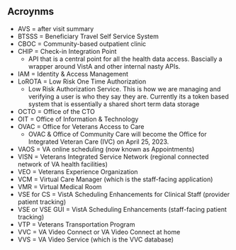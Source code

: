 ## Acroynms
  
- AVS = after visit summary 
- BTSSS = Beneficiary Travel Self Service System
- CBOC = Community-based outpatient clinic
- CHIP = Check-in Integration Point
     - API that is a central point for all the health data access. Bascially a wrapper around VistA and other internal nasty APIs.
- IAM = Identity & Access Management
- LoROTA = Low Risk One Time Authorization 
     - Low Risk Authorization Service. This is how we are managing and verifying a user is who they say they are. Currently its a token based system that is essentially a shared short term data storage
- OCTO = Office of the CTO
- OIT = Office of Information & Technology
- OVAC = Office for Veterans Access to Care
     - OVAC & Office of Community Care will become the Office for Integrated Veteran Care (IVC) on April 25, 2023. 
- VAOS = VA online scheduling (now known as Appointments)
- VISN = Veterans Integrated Service Network (regional connected network of VA health facilities)
- VEO = Veterans Experience Organization
- VCM = Virtual Care Manager (which is the staff-facing application)
- VMR = Virtual Medical Room
- VSE for CS = VistA Scheduling Enhancements for Clinical Staff (provider patient tracking)
- VSE or VSE GUI = VistA Scheduling Enhancements (staff-facing patient tracking)
- VTP = Veterans Transportation Program
- VVC = VA Video Connect or VA Video Connect at home
- VVS = VA Video Service (which is the VVC database)


